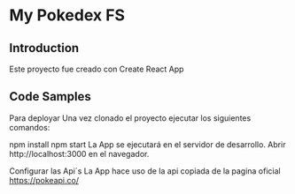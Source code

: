 # My Pokedex FS

## Introduction

Este proyecto fue creado con Create React App 

## Code Samples

Para deployar
Una vez clonado el proyecto ejecutar los siguientes comandos:

npm install
npm start
La App se ejecutará en el servidor de desarrollo.
Abrir http://localhost:3000 en el navegador.

Configurar las Api´s
La App hace uso de la api copiada de la pagina oficial https://pokeapi.co/

